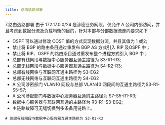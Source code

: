 ```yaml
---
title: 路由选路部署
---
```

7.路由选路部署
由于 172.17.0.0/24 是涉密业务网段，仅允许 A 公司内部访问，并且考虑到数据分流及负载均衡的目的，针对本部与分部数据流走向要求如下：
-  OSPF 可以通过修改 COST 值的方式实现数据分流，并且其值为 1 或2;
-  禁止将 BGP 的路由条目通过重发布 BGP AS 方式引入 RIP 及OSPF 中；
-  禁止将 RIP、OSPF 的路由条目通过重发布整个进程方式引入 BGP 中；
-  总部有线网段与数据中心服务器互通主路径为 S3-R1-R3;
-  总部无线网段与数据中心服务器互通主路径为 S4-R2-R3;
-  总部有线网络与互联网互通主路径为 S3-EG2
-  总部无线网络与互联网互通主路径为 S4-EG2
-  A 公司涉密部门 VLAN10 网段与总部 VLAN40 网段间的互通主路径为S3-R1-S5-S7;
-  A 公司涉密部门与数据中心服务器互通的主路径为 S7-S5-R1-R3;
-  数据中心服务器与互联网互通的主路径为 R3-R1-S3-EG2;
-  主链路故障可无缝切换到多条备用链路上。

```
# 总部有线网段与数据中心服务器互通主路径为 S3-R1-R3

```
